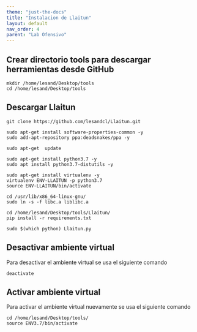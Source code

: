 ```yaml
---
theme: "just-the-docs"
title: "Instalacion de Llaitun"
layout: default
nav_order: 4
parent: "Lab Ofensivo" 
---
```

## Crear directorio tools para descargar herramientas desde GitHub
```
mkdir /home/lesand/Desktop/tools
cd /home/lesand/Desktop/tools
```
## Descargar Llaitun
```
git clone https://github.com/lesandcl/Llaitun.git
```
```
sudo apt-get install software-properties-common -y
sudo add-apt-repository ppa:deadsnakes/ppa -y
```
```
sudo apt-get  update
```
```
sudo apt-get install python3.7 -y
sudo apt install python3.7-distutils -y
```
```
sudo apt-get install virtualenv -y
virtualenv ENV-LLAITUN -p python3.7
source ENV-LLAITUN/bin/activate
```
```
cd /usr/lib/x86_64-linux-gnu/
sudo ln -s -f libc.a liblibc.a
```
```
cd /home/lesand/Desktop/tools/Llaitun/
pip install -r requirements.txt
```
```
sudo $(which python) Llaitun.py
```
## Desactivar ambiente virtual
Para desactivar el ambiente virtual se usa el siguiente comando
```
deactivate
```
## Activar ambiente virtual
Para activar el ambiente virtual nuevamente se usa el siguiente comando
```
cd /home/lesand/Desktop/tools/
source ENV3.7/bin/activate   
```
